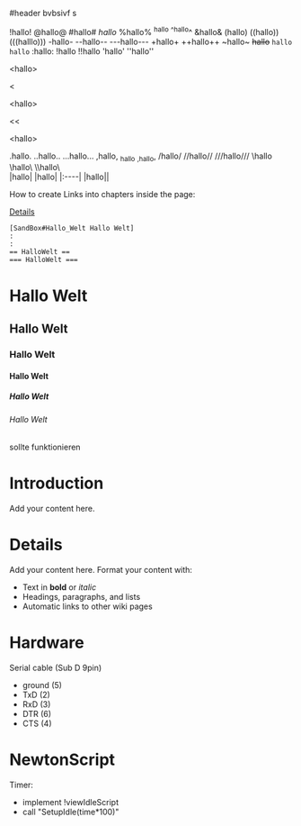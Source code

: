 #header bvbsivf s

!hallo!
@hallo@
#hallo#
$hallo$
%hallo%
<sup>hallo</sup>
<sup>^hallo</sup>^
&hallo&
(hallo)
((hallo))
(((halllo)))
-hallo-
--hallo--
---hallo---
+hallo+
++hallo++
~hallo~
~~hallo~~
`hallo`
```hallo```
:hallo:
!hallo
!!hallo
'hallo'
''hallo''


&lt;hallo&gt;


<

&lt;hallo&gt;

>
<<

&lt;hallo&gt;

>>
.hallo.
..hallo..
...hallo...
,hallo,
<sub>hallo</sub>
<sub>,hallo</sub>,
/hallo/
//hallo//
///hallo///
\hallo\
\\hallo\\
\\\hallo\\\
|hallo|
|hallo|
|:----|
|hallo||

How to create Links into chapters inside the page:

[Details](SandBox#Details.md)

```
[SandBox#Hallo_Welt Hallo Welt]
:
:
== HalloWelt ==
=== HalloWelt ===
```

# Hallo Welt #
## Hallo Welt ##
### Hallo Welt ###
#### Hallo Welt ####
##### Hallo Welt #####
###### Hallo Welt ######

sollte funktionieren

# Introduction #

Add your content here.


# Details #

Add your content here.  Format your content with:
  * Text in **bold** or _italic_
  * Headings, paragraphs, and lists
  * Automatic links to other wiki pages

# Hardware #

Serial cable (Sub D 9pin)
  * ground (5)
  * TxD (2)
  * RxD (3)
  * DTR (6)
  * CTS (4)

# NewtonScript #

Timer:
  * implement !viewIdleScript
  * call "SetupIdle(time\*100)"